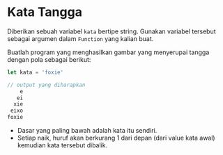 # Kata Tangga

Diberikan sebuah variabel `kata` bertipe string. Gunakan variabel tersebut sebagai argumen dalam `Function` yang kalian buat.

Buatlah program yang menghasilkan gambar yang menyerupai tangga dengan pola sebagai berikut:

```jsx
let kata = 'foxie'

// output yang diharapkan
    e
   ei
  xie
 eixo
foxie
```

- Dasar yang paling bawah adalah kata itu sendiri.
- Setiap naik, huruf akan berkurang 1 dari depan (dari value kata awal) kemudian kata tersebut dibalik.
